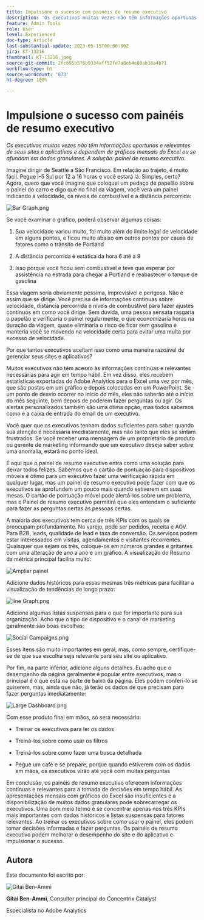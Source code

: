 ```yaml
---
title: Impulsione o sucesso com painéis de resumo executivo
description: 'Os executivos muitas vezes não têm informações oportunas e relevantes de seus sites e aplicativos e dependem de gráficos mensais do Excel ou se afundam em dados granulares. A solução: painel de resumo executivo.'
feature: Admin Tools
role: User
level: Experienced
doc-type: Article
last-substantial-update: 2023-05-15T00:00:00Z
jira: KT-13216
thumbnail: KT-13216.jpeg
source-git-commit: 2fc695b576b9334aff52fe7a8eb4e88ab38a4b71
workflow-type: ht
source-wordcount: '873'
ht-degree: 100%

---
```



# Impulsione o sucesso com painéis de resumo executivo

_Os executivos muitas vezes não têm informações oportunas e relevantes de seus sites e aplicativos e dependem de gráficos mensais do Excel ou se afundam em dados granulares. A solução: painel de resumo executivo._

Imagine dirigir de Seattle a São Francisco. Em relação ao trajeto, é muito fácil. Pegue I-5 Sul por 12 a 16 horas e você estará lá. Simples, certo? Agora, quero que você imagine que coloquei um pedaço de papelão sobre o painel do carro e digo que no final da viagem, você verá um painel indicando a velocidade, os níveis de combustível e a distância percorrida:

![Bar Graph.png](assets/bar-graph.png)

Se você examinar o gráfico, poderá observar algumas coisas:

1. Sua velocidade variou muito, foi muito além do limite legal de velocidade em alguns pontos, e ficou muito abaixo em outros pontos por causa de fatores como o trânsito de Portland

1. A distância percorrida é estática da hora 6 até a 9

1. Isso porque você ficou sem combustível e teve que esperar por assistência na estrada para chegar a Portland e reabastecer o tanque de gasolina

Essa viagem seria obviamente péssima, imprevisível e perigosa. Não é assim que se dirige. Você precisa de informações contínuas sobre velocidade, distância percorrida e níveis de combustível para fazer ajustes contínuos em como você dirige. Sem dúvida, uma pessoa sensata rasgaria o papelão e verificaria o painel regularmente, o que economizaria horas na duração da viagem, quase eliminaria o risco de ficar sem gasolina e manteria você se movendo na velocidade certa para evitar uma multa por excesso de velocidade.

Por que tantos executivos aceitam isso como uma maneira razoável de gerenciar seus sites e aplicativos?

Muitos executivos não têm acesso às informações contínuas e relevantes necessárias para agir em tempo hábil. Em vez disso, eles recebem estatísticas exportadas do Adobe Analytics para o Excel uma vez por mês, que são postas em um gráfico e depois colocadas em um PowerPoint. Se um ponto de desvio ocorrer no início do mês, eles não saberão até o início do mês seguinte, bem depois de poderem fazer perguntas ou agir. Os alertas personalizados também são uma ótima opção, mas todos sabemos como é a caixa de entrada do email de um executivo.

Você quer que os executivos tenham dados suficientes para saber quando sua atenção é necessária imediatamente, mas não tanto que eles se sintam frustrados. Se você receber uma mensagem de um proprietário de produto ou gerente de marketing informando que um executivo deseja saber sobre uma anomalia, estará no ponto ideal.

É aqui que o painel de resumo executivo entra como uma solução para deixar todos felizes. Sabemos que o cartão de pontuação para dispositivos móveis é ótimo para um executivo fazer uma verificação rápida em qualquer lugar, mas um painel de resumo executivo pode fazer com que os executivos se aprofundem um pouco mais quando estiverem em suas mesas. O cartão de pontuação móvel pode alertá-los sobre um problema, mas o Painel de resumo executivo permitirá que eles entendam o suficiente para fazer as perguntas certas às pessoas certas.

A maioria dos executivos tem cerca de três KPIs com os quais se preocupam profundamente. No varejo, pode ser pedidos, receita e AOV. Para B2B, leads, qualidade de lead e taxa de conversão. Os serviços podem estar interessados em visitas, agendamentos e visitantes recorrentes. Quaisquer que sejam os três, coloque-os em números grandes e gritantes com uma alteração de ano a ano e um gráfico. A visualização do Resumo da métrica principal facilita muito:

![Ampliar painel](assets/zoom-in-panel.png)

Adicione dados históricos para essas mesmas três métricas para facilitar a visualização de tendências de longo prazo:

![line Graph.png](assets/line-graph.png)

Adicione algumas listas suspensas para o que for importante para sua organização. Acho que o tipo de dispositivo e o canal de marketing geralmente são boas escolhas:

![Social Campaigns.png](assets/social-campaigns.png)

Esses itens são muito importantes em geral, mas, como sempre, certifique-se de que sua escolha seja relevante para seu site ou aplicativo.

Por fim, na parte inferior, adicione alguns detalhes. Eu acho que o desempenho da página geralmente é popular entre executivos, mas o principal é o que está na parte de baixo da página. Eles podem conferi-lo se quiserem, mas, ainda que não, já terão os dados de que precisam para fazer perguntas imediatamente:

![Large Dashboard.png](assets/large-dashboard.png)

Com esse produto final em mãos, só será necessário:

- Treinar os executivos para ler os dados

- Treiná-los sobre como usar os filtros

- Treiná-los sobre como fazer uma busca detalhada

- Pegue um café e se prepare, porque quando estiverem com os dados em mãos, os executivos virão até você com muitas perguntas

Em conclusão, os painéis de resumo executivo oferecem informações contínuas e relevantes para a tomada de decisões em tempo hábil. As apresentações mensais com gráficos do Excel são insuficientes e a disponibilização de muitos dados granulares pode sobrecarregar os executivos. Uma bom meio termo é se concentrar apenas nos três KPIs mais importantes com dados históricos e listas suspensas para fatores relevantes. Ao treinar
os executivos sobre como usar o painel, eles podem tomar decisões informadas e fazer perguntas. Os painéis de resumo executivo podem melhorar o desempenho do site e do aplicativo e impulsionar o sucesso.

## Autora

Este documento foi escrito por:

![Gitai Ben-Ammi](assets/gitai-ben-ammi.png)

**Gitai Ben-Ammi**, Consultor principal do Concentrix Catalyst

Especialista no Adobe Analytics
